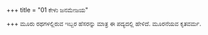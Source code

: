 +++
title = "01 ಕೇಳು ಜನಮೇಜಯ"

+++
ಮೂರು ರಥಗಳಲ್ಲಿರುವ ಇಬ್ಬರ ಹೆಸರನ್ನು ಮಾತ್ರ ಈ ಪದ್ಯದಲ್ಲಿ ಹೇಳಿದೆ. ಮೂರನೆಯವ ಕೃತವರ್ಮ.